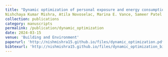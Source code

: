 ```yaml
---
title: "Dynamic optimization of personal exposure and energy consumption while ensuring thermal comfort in a test house"
Nishchaya Kumar Mishra, Atila Novoselac, Marina E. Vance, Sameer Patel
collection: publications
category: manuscripts
permalink: /publication/dynamic_optimization
date: 2024-03-15
venue: 'Building and Environment'
paperurl: 'http://nishmishra15.github.io/files/dynamic_optimization.pdf'
bibtexurl: 'http://nishmishra15.github.io/files/dynamic_optimization_bib.txt'
---
```


